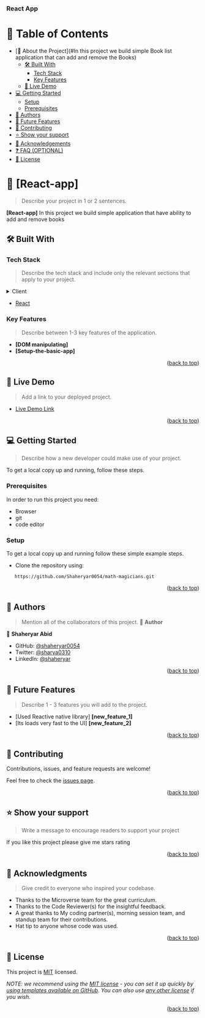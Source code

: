 <a name="readme-top"></a>
### React App

# 📗 Table of Contents

- [📖 About the Project](#In this project we build simple Book list application that can add and remove the Books)
  - [🛠 Built With](#build-with)
    - [Tech Stack](#tech-stack)
    - [Key Features](#key-features)
  - [🚀 Live Demo](#live-demo)
- [💻 Getting Started](#getting-started)
  - [Setup](#setup)
  - [Prerequisites](#prerequisites)
- [👥 Authors](#authors)
- [🔭 Future Features](#future-features)
- [🤝 Contributing](#contributing)
- [⭐️ Show your support](#support)
- [🙏 Acknowledgements](#acknowledgements)
- [❓ FAQ (OPTIONAL)](#faq)
- [📝 License](#license)

<!-- PROJECT DESCRIPTION -->

# 📖 [React-app] <a name="about-project"></a>

> Describe your project in 1 or 2 sentences.

**[React-app]** In this project we build simple application that have ability to add and remove books

## 🛠 Built With <a name="built-with"></a>

### Tech Stack <a name="tech-stack"></a>

> Describe the tech stack and include only the relevant sections that apply to your project.

<details>
  <summary>Client</summary>
  <ul>
    <li><a href="https://www.w3schools.com/html/">HTML</a></li>
  </ul>
  <ul>
    <li><a href="https://reactjs.org/">Javascript</a></li>
  </ul>
  <ul>
    <li><a href="https://reactjs.org/">CSS</a></li>
  </ul>
</details>
<ul>
    <li><a href="https://reactjs.org/">React</a></li>
  </ul>
</details>

### Key Features <a name="key-features"></a>

> Describe between 1-3 key features of the application.

- **[DOM manipulating]**
- **[Setup-the-basic-app]**

<p align="right">(<a href="#readme-top">back to top</a>)</p>

## 🚀 Live Demo <a name="live-demo"></a>

> Add a link to your deployed project.

- [Live Demo Link]()

<p align="right">(<a href="#readme-top">back to top</a>)</p>


## 💻 Getting Started <a name="getting-started"></a>

> Describe how a new developer could make use of your project.

To get a local copy up and running, follow these steps.

### Prerequisites

In order to run this project you need:

- Browser
- git
- code editor

### Setup

To get a local copy up and running follow these simple example steps.

- Clone the repository using:
```
   https://github.com/Shaheryar0054/math-magicians.git
```

<p align="right">(<a href="#readme-top">back to top</a>)</p>


## 👥 Authors <a name="authors"></a>

> Mention all of the collaborators of this project.
👤 **Author**

👤 **Shaheryar Abid**

- GitHub: [@shaheryar0054](https://github.com/Shaheryar0054)
- Twitter: [@sharya0310](https://twitter.com/home)
- LinkedIn: [@shaheryar](https://www.linkedin.com/in/shaheryar-abid-8758121b3/)


<p align="right">(<a href="#readme-top">back to top</a>)</p>

## 🔭 Future Features <a name="future-features"></a>

> Describe 1 - 3 features you will add to the project.

- [Used Reactive native library] **[new_feature_1]**
- [Its loads very fast to the UI] **[new_feature_2]**

<p align="right">(<a href="#readme-top">back to top</a>)</p>

## 🤝 Contributing <a name="contributing"></a>

Contributions, issues, and feature requests are welcome!

Feel free to check the [issues page](https://github.com/Shaheryar0054/math-magicians/issues).

<p align="right">(<a href="#readme-top">back to top</a>)</p>


## ⭐️ Show your support <a name="support"></a>

> Write a message to encourage readers to support your project

If you like this project please give me stars rating 

<p align="right">(<a href="#readme-top">back to top</a>)</p>

## 🙏 Acknowledgments <a name="acknowledgements"></a>

> Give credit to everyone who inspired your codebase.

- Thanks to the Microverse team for the great curriculum.
- Thanks to the Code Reviewer(s) for the insightful feedback.
- A great thanks to My coding partner(s), morning session team, and standup team for their contributions.
- Hat tip to anyone whose code was used.

<p align="right">(<a href="#readme-top">back to top</a>)</p>


## 📝 License <a name="license"></a>

This project is [MIT](./LICENSE) licensed.

_NOTE: we recommend using the [MIT license](https://choosealicense.com/licenses/mit/) - you can set it up quickly by [using templates available on GitHub](https://docs.github.com/en/communities/setting-up-your-project-for-healthy-contributions/adding-a-license-to-a-repository). You can also use [any other license](https://choosealicense.com/licenses/) if you wish._

<p align="right">(<a href="#readme-top">back to top</a>)</p>
